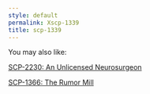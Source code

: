```yaml
---
style: default
permalink: Xscp-1339
title: scp-1339
---
```

You may also like:

[SCP-2230: An Unlicensed Neurosurgeon](http://scp-wiki.net/scp-2230)

[SCP-1366: The Rumor Mill](http://scp-wiki.net/scp-1366)
